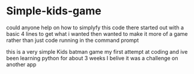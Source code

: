 # Simple-kids-game
could anyone help on how to simplyfy this code 
there started out with a basic 4 lines to get what i wanted 
then wanted to make it more of a game rather than just code running
in the command prompt

this is a very simple Kids batman game my first attempt at coding
and ive been learning python for about 3 weeks 
I belive it was a challenge on another app
